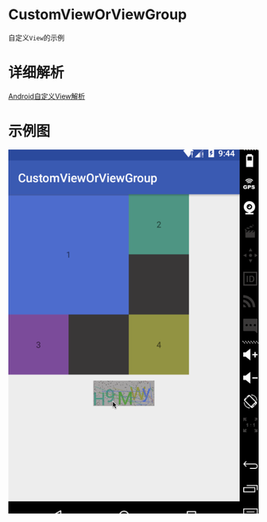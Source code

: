 # CustomViewOrViewGroup

自定义`View`的示例

# 详细解析

[Android自定义View解析](https://idisfkj.github.io/2016/11/13/Android-%E8%87%AA%E5%AE%9A%E4%B9%89View/)

# 示例图

![示例图](https://github.com/idisfkj/CustomViewOrViewGroup/raw/master/image/custom.gif)
